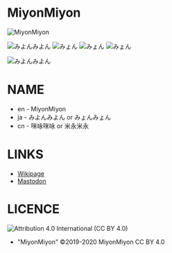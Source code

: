 # MiyonMiyon

![MiyonMiyon](https://res.cloudinary.com/miy/c_scale,w_480/v1579334016/p/hbqfdwvjfznh9xjsnhkl.png)

![みよんみよん](https://res.cloudinary.com/weep/image/upload/c_scale,h_180/v1549293189/img/myon.png) ![みょん](https://res.cloudinary.com/weep/image/upload/c_scale,h_180/v1549295157/img/_____1_2.png) ![みょん](https://res.cloudinary.com/weep/image/upload/c_scale,h_180/v1549295157/img/_____1_3.png) ![みょん](https://res.cloudinary.com/weep/image/upload/c_scale,h_180/v1549295158/img/_____1_4.png) 

![みよんみよん](https://res.cloudinary.com/weep/image/upload/c_scale,w_128/v1549292252/img/myonmyon.gif)

# NAME 

- en - MiyonMiyon
- ja - みよんみよん or みょんみょん
- cn - 咪咏咪咏 or 米永米永


# LINKS

- [Wikipage](https://github.com/MiyonMiyon/InstanceTicker/wiki/MIYON)
- [Mastodon](https://miyon.net/@miyon)


# LICENCE

![Attribution 4.0 International (CC BY 4.0)](https://i.creativecommons.org/l/by/4.0/80x15.png)

- "MiyonMiyon" ©2019-2020 MiyonMiyon CC BY 4.0

